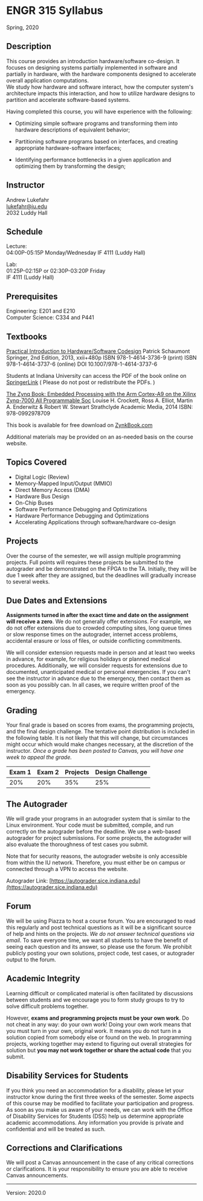 # ENGR 315  Syllabus

Spring, 2020

## Description

This course provides an introduction hardware/software co-design. It focuses on 
designing systems partially implemented in software and partially in hardware,
with the hardware components designed to accelerate overall application computations.  
We study how hardware and software interact, how the computer system's
architecture impacts this interaction, and how to utilize hardware designs to
partition and accelerate software-based systems.  

Having completed this course, you will have experience with the following: 

 * Optimizing simple software programs and transforming them into hardware 
    descriptions of equivalent behavior;

 * Partitioning software programs based on interfaces, and creating appropriate 
    hardware-software interfaces; 

 * Identifying performance bottlenecks in a given application and optimizing 
    them by transforming the design;

## Instructor

Andrew Lukefahr  
lukefahr@iu.edu  
2032 Luddy Hall  

## Schedule

Lecture:  
04:00P-05:15P Monday/Wednesday
IF 4111 (Luddy Hall)  

Lab:   
01:25P-02:15P or 02:30P-03:20P Friday   
IF 4111 (Luddy Hall)   

## Prerequisites

Engineering:  E201 and E210  
Computer Science:  C334 and P441 

## Textbooks

[Practical Introduction to Hardware/Software Codesign](http://link.springer.com/book/10.1007/978-1-4614-3737-6) 
Patrick Schaumont 
Springer, 2nd Edition, 2013, xxii+480p 
ISBN 978-1-4614-3736-9 (print) 
ISBN 978-1-4614-3737-6 (online) 
DOI 10.1007/978-1-4614-3737-6 

Students at Indiana University can access the PDF of the book online on [SpringerLink](http://link.springer.com/book/10.1007/978-1-4614-3737-6) 
( Please do not post or redistribute the PDFs. )


[The Zynq Book: Embedded Processing with the Arm Cortex-A9 on the Xilinx
Zynq-7000 All Programmable Soc](http://www.zynqbook.com) 
Louise H. Crockett, Ross A. Elliot, Martin A. Enderwitz & Robert W. Stewart 
Strathclyde Academic Media, 2014 
ISBN: 978-0992978709

This book is available for free download on [ZynkBook.com](http://zynkbook.com)

Additional materials may be provided on an as-needed basis on the course website.

## Topics Covered

* Digital Logic (Review)
* Memory-Mapped Input/Output (MMIO)
* Direct Memory Access (DMA)
* Hardware Bus Design
* On-Chip Buses
* Software Performance Debugging and Optimizations 
* Hardware Performance Debugging and Optimizations
* Accelerating Applications through software/hardware co-design 

## Projects

Over the course of the semester, we will assign multiple programming projects.
Full points will requires these projects be submitted to the autograder and be
demonstrated on the FPGA to the TA. Initially, they will be due 1 week after
they are assigned, but the deadlines will gradually increase to several weeks.

## Due Dates and Extensions

**Assignments turned in after the exact time and date on the assignment will
receive a zero**. We do not generally offer extensions. For example, we do not
offer extensions due to crowded computing sites, long queue times or slow
response times on the autograder, internet access problems, accidental erasure
or loss of files, or outside conflicting commitments.

We will consider extension requests made in person and at least two weeks in
advance, for example, for religious holidays or planned medical procedures.
Additionally, we will consider requests for extensions due to documented,
unanticipated medical or personal emergencies. If you can't see the instructor
in advance due to the emergency, then contact them as soon as you possibly can.
In all cases, we require written proof of the emergency.

## Grading

Your final grade is based on scores from exams, the programming projects, and
the final design challenge. The tentative point distribution is included in the
following table. It is not likely that this will change, but circumstances might
occur which would make changes necessary, at the discretion of the instructor.
*Once a grade has been posted to Canvas, you will have one week to appeal the
grade.*

| Exam 1   | Exam 2 | Projects  |    Design Challenge   |
| -------- | -------|  ---      | -------------         |
|    20%   |  20%   |  35%      |    25%                | 


## The Autograder

We will grade your programs in an autograder system that is similar to the Linux
environment. Your code must be submitted, compile, and run correctly on the
autograder before the deadline. We use a web-based autograder for project
submissions. For some projects, the autograder will also evaluate the
thoroughness of test cases you submit.

Note that for security reasons, the autograder website is only accessible from
within the IU network. Therefore, you must either be on campus or connected
through a VPN to access the website.

Autograder Link: [https://autograder.sice.indiana.edu](https://autograder.sice.indiana.edu)

## Forum

We will be using Piazza to host a course forum. You are encouraged to read this
regularly and post technical questions as it will be a significant source of
help and hints on the projects. *We do not answer technical questions via
email*. To save everyone time, we want all students to have the benefit of
seeing each question and its answer, so please use the forum. We prohibit
publicly posting your own solutions, project code, test cases, or autograder output to
the forum.

## Academic Integrity

Learning difficult or complicated material is often facilitated by discussions
between students and we encourage you to form study groups to try to solve
difficult problems together.

However, **exams and programming projects must be your own work**. Do not cheat
in any way: do your own work! Doing your own work means that you must turn in
your own, original work. It means you do not turn in a solution copied from
somebody else or found on the web. In programming projects, working together may
extend to figuring out overall strategies for solution but **you may not work
together or share the actual code** that you submit.

## Disability Services for Students

If you think you need an accommodation for a disability, please let your
instructor know during the first three weeks of the semester. Some aspects of
this course may be modified to facilitate your participation and progress. As
soon as you make us aware of your needs, we can work with the Office of
Disability Services for Students (DSS) help us determine appropriate academic
accommodations. Any information you provide is private and confidential and will
be treated as such.

## Corrections and Clarifications

We will post a Canvas announcement in the case of any critical corrections or
clarifications. It is your responsibility to ensure you are able to receive
Canvas announcements.

----
Version: 2020.0

